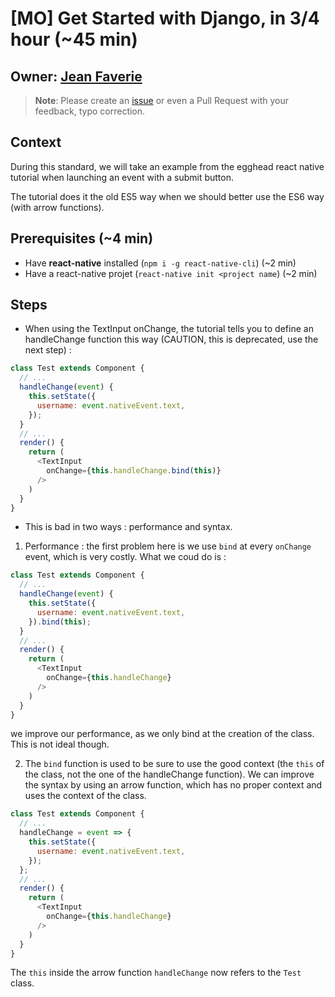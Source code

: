 # [MO] Get Started with Django, in 3/4 hour (~45 min)

## Owner: [Jean Faverie](https://github.com/jfaverie)

> **Note**: Please create an [issue](https://github.com/bamlab/dev-standards/issues/new) or even a Pull Request with your feedback, typo correction.

## Context

During this standard, we will take an example from the egghead react native tutorial when launching an event with a submit button.

The tutorial does it the old ES5 way when we should better use the ES6 way (with arrow functions).

## Prerequisites (~4 min)

- Have **react-native** installed (`npm i -g react-native-cli`) (~2 min)
- Have a react-native projet (`react-native init <project name`) (~2 min)

## Steps

- When using the TextInput onChange, the tutorial tells you to define an handleChange function this way (CAUTION, this is deprecated, use the next step) :

```javascript
class Test extends Component {
  // ...
  handleChange(event) {
    this.setState({
      username: event.nativeEvent.text,
    });
  }
  // ...
  render() {
    return (
      <TextInput
        onChange={this.handleChange.bind(this)}
      />
    )
  }
}
```

- This is bad in two ways : performance and syntax.

1. Performance : the first problem here is we use `bind` at every `onChange` event, which is very costly. What we coud do is : 

```javascript
class Test extends Component {
  // ...
  handleChange(event) {
    this.setState({
      username: event.nativeEvent.text,
    }).bind(this);
  }
  // ...
  render() {
    return (
      <TextInput
        onChange={this.handleChange}
      />
    )
  }
}
```
we improve our performance, as we only bind at the creation of the class. This is not ideal though.

2. The `bind` function is used to be sure to use the good context (the `this` of the class, not the one of the handleChange function). We can improve the syntax by using an arrow function, which has no proper context and uses the context of the class.

```javascript
class Test extends Component {
  // ...
  handleChange = event => {
    this.setState({
      username: event.nativeEvent.text,
    });
  };
  // ...
  render() {
    return (
      <TextInput
        onChange={this.handleChange}
      />
    )
  }
}
```

The `this` inside the arrow function `handleChange` now refers to the `Test` class.
